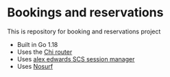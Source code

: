 # Bookings and reservations

This is repository for booking and reservations project

- Built in Go 1.18
- Uses the [Chi router](https://github.com/go-chi/chi)
- Uses [alex edwards SCS session manager](https://github.com/alexedwards/scs)
- Uses [Nosurf](https://github.com/justinas/nosurf)
